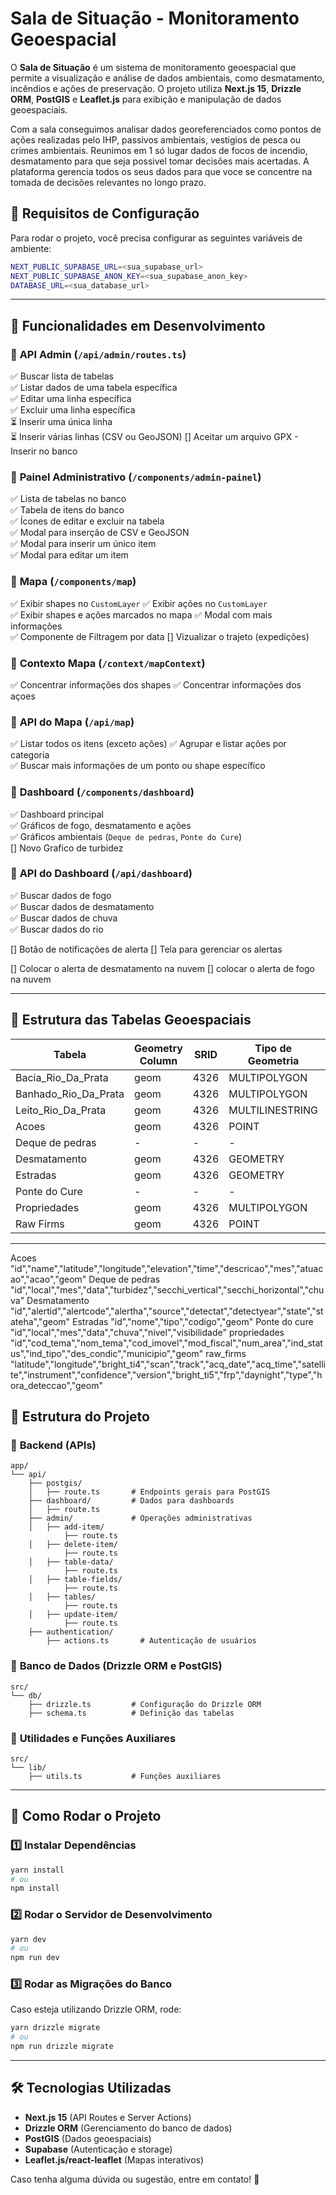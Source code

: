 # Sala de Situação - Monitoramento Geoespacial

O **Sala de Situação** é um sistema de monitoramento geoespacial que permite a visualização e análise de dados ambientais, como desmatamento, incêndios e ações de preservação. O projeto utiliza **Next.js 15**, **Drizzle ORM**, **PostGIS** e **Leaflet.js** para exibição e manipulação de dados geoespaciais.

Com a sala conseguimos analisar dados georeferenciados como pontos de ações realizadas pelo IHP, passivos ambientais, vestigios de pesca ou crimes ambientais.
Reunimos em 1 só lugar dados de focos de incendio, desmatamento para que seja possivel tomar decisões mais acertadas. 
A plataforma gerencia todos os seus dados para que voce se concentre na tomada de decisões relevantes no longo prazo.

## 📌 Requisitos de Configuração

Para rodar o projeto, você precisa configurar as seguintes variáveis de ambiente:

```bash
NEXT_PUBLIC_SUPABASE_URL=<sua_supabase_url>
NEXT_PUBLIC_SUPABASE_ANON_KEY=<sua_supabase_anon_key>
DATABASE_URL=<sua_database_url>
```

---

## 🚧 Funcionalidades em Desenvolvimento

### 📌 **API Admin (`/api/admin/routes.ts`)**
✅ Buscar lista de tabelas  
✅ Listar dados de uma tabela específica  
✅ Editar uma linha específica  
✅ Excluir uma linha específica  
⏳ Inserir uma única linha  
⏳ Inserir várias linhas (CSV ou GeoJSON)
[] Aceitar um arquivo GPX - Inserir no banco

### 📌 **Painel Administrativo (`/components/admin-painel`)**
✅ Lista de tabelas no banco  
✅ Tabela de itens do banco  
✅ Ícones de editar e excluir na tabela  
✅ Modal para inserção de CSV e GeoJSON  
✅ Modal para inserir um único item  
✅ Modal para editar um item  

### 📌 **Mapa (`/components/map`)**
✅ Exibir shapes no `CustomLayer` 
✅ Exibir ações no `CustomLayer`  
✅ Exibir shapes e ações marcados no mapa
✅ Modal com mais informações  
✅ Componente de Filtragem por data
[] Vizualizar o trajeto (expedições)

### 📌 **Contexto Mapa (`/context/mapContext`)**
✅ Concentrar informações dos shapes
✅ Concentrar informações dos açoes


### 📌 **API do Mapa (`/api/map`)**
✅ Listar todos os itens (exceto ações) 
✅ Agrupar e listar ações por categoria  
✅ Buscar mais informações de um ponto ou shape específico  

### 📌 **Dashboard (`/components/dashboard`)**
✅ Dashboard principal  
✅ Gráficos de fogo, desmatamento e ações  
✅ Gráficos ambientais (`Deque de pedras`, `Ponte do Cure`)  
[] Novo Grafico de turbidez

### 📌 **API do Dashboard (`/api/dashboard`)**
✅ Buscar dados de fogo  
✅ Buscar dados de desmatamento  
✅ Buscar dados de chuva  
✅ Buscar dados do rio  

[] Botão de notificações de alerta
[] Tela para gerenciar os alertas

[] Colocar o alerta de desmatamento na nuvem
[] colocar o alerta de fogo na nuvem

---

## 💊 Estrutura das Tabelas Geoespaciais

| Tabela                 | Geometry Column | SRID  | Tipo de Geometria  | Observação |
|------------------------|----------------|-------|--------------------|------------|
| Bacia_Rio_Da_Prata     | geom           | 4326  | MULTIPOLYGON      |            |
| Banhado_Rio_Da_Prata   | geom           | 4326  | MULTIPOLYGON      |            |
| Leito_Rio_Da_Prata     | geom           | 4326  | MULTILINESTRING   |            |
| Acoes                  | geom           | 4326  | POINT             |            |
| Deque de pedras        | -              | -     | -                 |            |
| Desmatamento           | geom           | 4326  | GEOMETRY          |            |
| Estradas               | geom           | 4326  | GEOMETRY          |            |
| Ponte do Cure          | -              | -     | -                 |            |
| Propriedades           | geom           | 4326  | MULTIPOLYGON      |            |
| Raw Firms              | geom           | 4326  | POINT             |            |

---

Acoes
"id","name","latitude","longitude","elevation","time","descricao","mes","atuacao","acao","geom"
Deque de pedras
"id","local","mes","data","turbidez","secchi_vertical","secchi_horizontal","chuva"
Desmatamento
"id","alertid","alertcode","alertha","source","detectat","detectyear","state","stateha","geom"
Estradas
"id","nome","tipo","codigo","geom"
Ponte do cure
"id","local","mes","data","chuva","nivel","visibilidade"
propriedades
"id","cod_tema","nom_tema","cod_imovel","mod_fiscal","num_area","ind_status","ind_tipo","des_condic","municipio","geom"
raw_firms
"latitude","longitude","bright_ti4","scan","track","acq_date","acq_time","satellite","instrument","confidence","version","bright_ti5","frp","daynight","type","hora_deteccao","geom"




## 💽 Estrutura do Projeto

### 📁 **Backend (APIs)**

```plaintext
app/
└── api/
    ├── postgis/
    │   ├── route.ts       # Endpoints gerais para PostGIS
    ├── dashboard/         # Dados para dashboards
    │   ├── route.ts      
    ├── admin/             # Operações administrativas
    │   ├── add-item/
            ├── route.ts
    │   ├── delete-item/
            ├── route.ts
    │   ├── table-data/
            ├── route.ts
    │   ├── table-fields/
            ├── route.ts
    │   ├── tables/
            ├── route.ts
    │   ├── update-item/
            ├── route.ts
    ├── authentication/
        ├── actions.ts       # Autenticação de usuários
```

### 📁 **Banco de Dados** (Drizzle ORM e PostGIS)

```plaintext
src/
└── db/
    ├── drizzle.ts         # Configuração do Drizzle ORM
    ├── schema.ts          # Definição das tabelas
```

### 📁 **Utilidades e Funções Auxiliares**

```plaintext
src/
└── lib/
    ├── utils.ts           # Funções auxiliares
```

---

## 🚀 Como Rodar o Projeto

### 1️⃣ **Instalar Dependências**
```bash
yarn install
# ou
npm install
```

### 2️⃣ **Rodar o Servidor de Desenvolvimento**
```bash
yarn dev
# ou
npm run dev
```

### 3️⃣ **Rodar as Migrações do Banco**
Caso esteja utilizando Drizzle ORM, rode:
```bash
yarn drizzle migrate
# ou
npm run drizzle migrate
```

---

## 🛠 Tecnologias Utilizadas
- **Next.js 15** (API Routes e Server Actions)
- **Drizzle ORM** (Gerenciamento do banco de dados)
- **PostGIS** (Dados geoespaciais)
- **Supabase** (Autenticação e storage)
- **Leaflet.js/react-leaflet** (Mapas interativos)

Caso tenha alguma dúvida ou sugestão, entre em contato! 🚀

